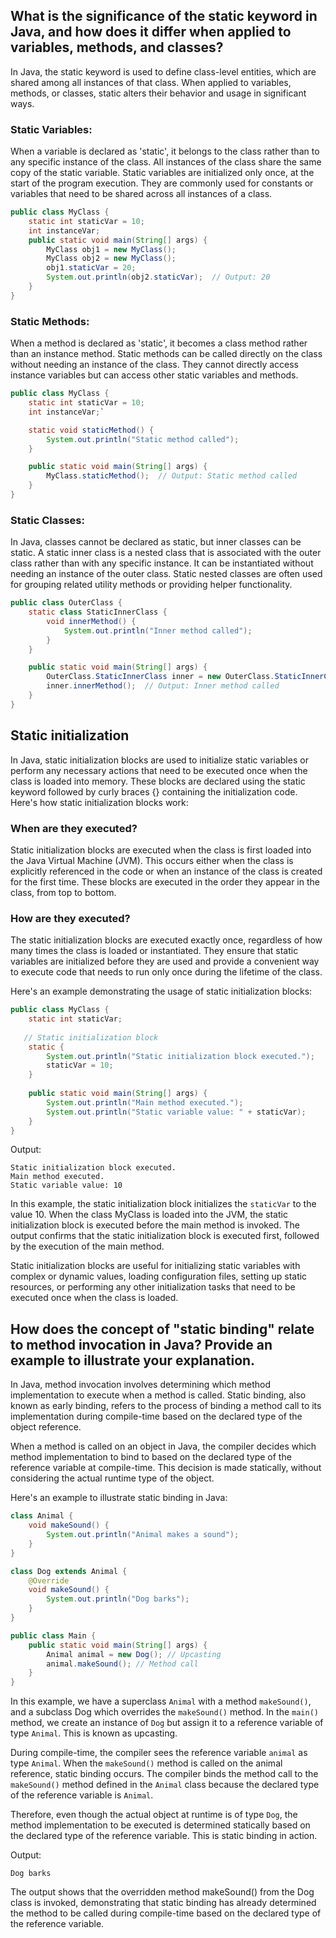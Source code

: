 ## What is the significance of the static keyword in Java, and how does it differ when applied to variables, methods, and classes?
In Java, the static keyword is used to define class-level entities, which are shared among all instances of that class. 
When applied to variables, methods, or classes, static alters their behavior and usage in significant ways.

### Static Variables:
When a variable is declared as 'static', it belongs to the class rather than to any specific instance of the class.
All instances of the class share the same copy of the static variable. Static variables are initialized only once, at the start of the program execution.
They are commonly used for constants or variables that need to be shared across all instances of a class.
```java
public class MyClass {
    static int staticVar = 10;
    int instanceVar;
    public static void main(String[] args) {
        MyClass obj1 = new MyClass();
        MyClass obj2 = new MyClass();
        obj1.staticVar = 20;
        System.out.println(obj2.staticVar);  // Output: 20
    }
}
````
### Static Methods:
When a method is declared as 'static', it becomes a class method rather than an instance method. 
Static methods can be called directly on the class without needing an instance of the class. 
They cannot directly access instance variables but can access other static variables and methods.


```java
public class MyClass {
    static int staticVar = 10;
    int instanceVar;`

    static void staticMethod() {
        System.out.println("Static method called");
    }

    public static void main(String[] args) {
        MyClass.staticMethod();  // Output: Static method called
    }
}
```


### Static Classes:
In Java, classes cannot be declared as static, but inner classes can be static.
A static inner class is a nested class that is associated with the outer class rather than with any specific instance. 
It can be instantiated without needing an instance of the outer class. 
Static nested classes are often used for grouping related utility methods or providing helper functionality.

```java
public class OuterClass {
    static class StaticInnerClass {
        void innerMethod() {
            System.out.println("Inner method called");
        }
    }

    public static void main(String[] args) {
        OuterClass.StaticInnerClass inner = new OuterClass.StaticInnerClass();
        inner.innerMethod();  // Output: Inner method called
    }
}
```

## Static initialization
In Java, static initialization blocks are used to initialize static variables or perform any necessary actions that need to be executed 
once when the class is loaded into memory. These blocks are declared using the static keyword followed by curly braces {} containing the initialization code.
Here's how static initialization blocks work:

### When are they executed?
Static initialization blocks are executed when the class is first loaded into the Java Virtual Machine (JVM). 
This occurs either when the class is explicitly referenced in the code or when an instance of the class is created for the first time. 
These blocks are executed in the order they appear in the class, from top to bottom.

### How are they executed?
The static initialization blocks are executed exactly once, regardless of how many times the class is loaded or instantiated. 
They ensure that static variables are initialized before they are used and provide a convenient way to execute code that 
needs to run only once during the lifetime of the class.

Here's an example demonstrating the usage of static initialization blocks:

```java
public class MyClass {
    static int staticVar;
    
   // Static initialization block
    static {
        System.out.println("Static initialization block executed.");
        staticVar = 10;
    }
    
    public static void main(String[] args) {
        System.out.println("Main method executed.");
        System.out.println("Static variable value: " + staticVar);
    }
}
```

Output:
```
Static initialization block executed.
Main method executed.
Static variable value: 10
```
In this example, the static initialization block initializes the `staticVar` to the value 10. When the class MyClass is loaded into the JVM, 
the static initialization block is executed before the main method is invoked. The output confirms that the static initialization block is executed first, 
followed by the execution of the main method.

Static initialization blocks are useful for initializing static variables with complex or dynamic values, loading configuration files, 
setting up static resources, or performing any other initialization tasks that need to be executed once when the class is loaded.

## How does the concept of "static binding" relate to method invocation in Java? Provide an example to illustrate your explanation.
In Java, method invocation involves determining which method implementation to execute when a method is called. Static binding, also known as early binding, refers to the process of binding a method call to its implementation during compile-time based on the declared type of the object reference.

When a method is called on an object in Java, the compiler decides which method implementation to bind to based on the declared type of the reference variable at compile-time. This decision is made statically, without considering the actual runtime type of the object.

Here's an example to illustrate static binding in Java:
```java
class Animal {
    void makeSound() {
        System.out.println("Animal makes a sound");
    }
}

class Dog extends Animal {
    @Override
    void makeSound() {
        System.out.println("Dog barks");
    }
}

public class Main {
    public static void main(String[] args) {
        Animal animal = new Dog(); // Upcasting
        animal.makeSound(); // Method call
    }
}
```
In this example, we have a superclass `Animal` with a method `makeSound()`, and a subclass Dog which overrides the `makeSound()` method. In the `main()` method, we create an instance of `Dog` but assign it to a reference variable of type `Animal`. This is known as upcasting.

During compile-time, the compiler sees the reference variable `animal` as type `Animal`. When the `makeSound()` method is called on the animal reference, static binding occurs. The compiler binds the method call to the `makeSound()` method defined in the `Animal` class because the declared type of the reference variable is `Animal`.

Therefore, even though the actual object at runtime is of type `Dog`, the method implementation to be executed is determined statically based on the declared type of the reference variable. This is static binding in action.

Output:

`
Dog barks
`

The output shows that the overridden method makeSound() from the Dog class is invoked, demonstrating that static binding has already determined the method to be called during compile-time based on the declared type of the reference variable.

